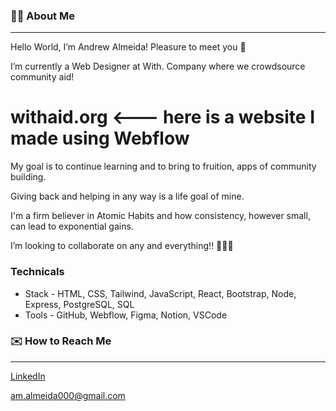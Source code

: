 ### 👋🏼 About Me
---

Hello World, I’m Andrew Almeida! Pleasure to meet you 💫

I’m currently a Web Designer at With. Company where we crowdsource community aid!

 # withaid.org <--- here is a website I made using Webflow

My goal is to continue learning and to bring to fruition, apps of community building.

Giving back and helping in any way is a life goal of mine.

I'm a firm believer in Atomic Habits and how consistency, however small, can lead to exponential gains.
  
I’m looking to collaborate on any and everything!! 👨🏼‍💻

### Technicals

- Stack - HTML, CSS, Tailwind, JavaScript, React, Bootstrap, Node, Express, PostgreSQL, SQL
- Tools - GitHub, Webflow, Figma, Notion, VSCode

### ✉️ How to Reach Me
---
[LinkedIn](https://www.linkedin.com/in/andrew-almeida1/)

am.almeida000@gmail.com

<!---
Andrew-M-A/Andrew-M-A is a ✨ special ✨ repository because its `README.md` (this file) appears on your GitHub profile.
You can click the Preview link to take a look at your changes.
--->
